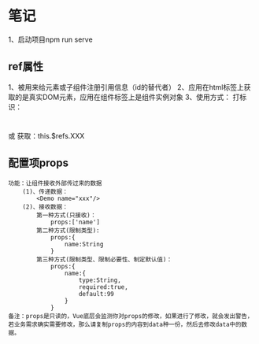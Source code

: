 # 笔记
1、启动项目npm run serve

## ref属性
1、被用来给元素或子组件注册引用信息（id的替代者）
2、应用在html标签上获取的是真实DOM元素，应用在组件标签上是组件实例对象
3、使用方式：
    打标识：<h1 ref="XXX"></h1> 或 <School ref="XXX"></School>
    获取：this.$refs.XXX

## 配置项props
    功能：让组件接收外部传过来的数据
        (1)、传递数据：
            <Demo name="xxx"/>
        (2)、接收数据：
            第一种方式(只接收)：
                props:['name']
            第二种方式(限制类型):
                props:{
                    name:String
                }
            第三种方式(限制类型、限制必要性、制定默认值)：
                props:{
                    name:{
                        type:String,
                        required:true,
                        default:99
                    }
                }
    备注：props是只读的，Vue底层会监测你对props的修改，如果进行了修改，就会发出警告，
    若业务需求确实需要修改，那么请复制props的内容到data种一份，然后去修改data中的数据。